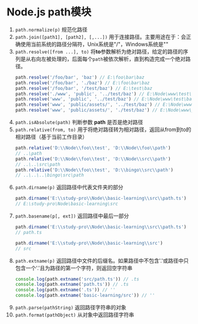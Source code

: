 # Node.js path模块

1. `path.normalize(p)` 规范化路径
2. `path.join([path1], [path2], [,...])` 用于连接路径。主要用途在于：会正确使用当前系统的路径分隔符，Unix系统是"/"，Windows系统是"\"
3. `path.resolve([from ...], to)` 将**to**参数解析为绝对路径，给定的路径的序列是从右向左被处理的，后面每个`path`被依次解析，直到构造完成一个绝对路径。
   ```js
   path.resolve('/foo/bar', 'baz') // E:\foo\bar\baz
   path.resolve('/foo/bar', './baz') // E:\foo\bar\baz
   path.resolve('/foo/bar', '/test/baz') // E:\test\baz
   path.resolve('./www', 'public', '../test/baz') // E:\Node\www\test\baz
   path.resolve('www', 'public', '../test/baz') // E:\Node\www\test\baz
   path.resolve('www', 'public/assets/', '../test/baz') // E:\Node\www\public\test\baz
   path.resolve('www', 'public/assets/', './test/baz') // E:\Node\www\public\assets\test\baz
   ```
4. `path.isAbsolute(path)` 判断参数 **path** 是否是绝对路径
5. `path.relative(from, to)` 用于将绝对路径转为相对路径，返回从from到to的相对路径（基于当前工作目录）
   ```js
   path.relative('D:\\Node\\foo\\test', 'D:\\Node\\foo\\path')
   // ..\path
   path.relative('D:\\Node\\foo\\test', 'D:\\Node\\src\\path')
   // ..\..\src\path
   path.relative('D:\\Node\\foo\\test', 'D:\\bingo\\src\\path')
   // ..\..\..\bingo\src\path
   ```
6. `path.dirname(p)` 返回路径中代表文件夹的部分
   ```js
   path.dirname('E:\\study-pro\\Node\\basic-learning\\src\\path.ts')
   // E:\study-pro\Node\basic-learning\src
   ```
7. `path.basename(p[, ext])` 返回路径中最后一部分
   ```js
   path.dirname('E:\\study-pro\\Node\\basic-learning\\src\\path.ts')
   // path.ts

   path.dirname('E:\\study-pro\\Node\\basic-learning\\src')
   // src
   ```
8. `path.extname(p)` 返回路径中文件的后缀名。如果路径中不包含'.'或路径中只包含一个'.'且为路径的第一个字符，则返回空字符串
   ```js
   console.log(path.extname('src/path.ts')) // .ts
   console.log(path.extname('path.ts')) // .ts
   console.log(path.extname('.ts')) // ''
   console.log(path.extname('basic-learning/src')) // ''
   ```
9. `path.parse(pathString)` 返回路径字符串的对象
10. `path.format(pathObject)` 从对象中返回路径字符串
